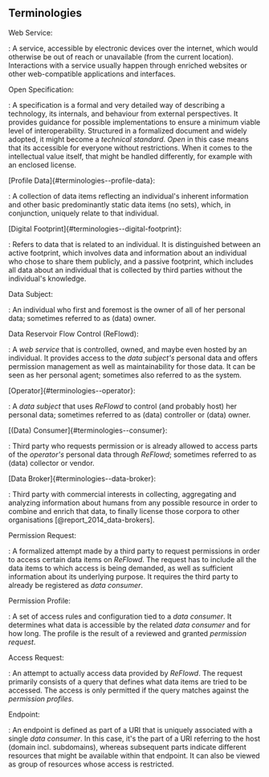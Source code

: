 ## Terminologies 



Web Service:

: A service, accessible by electronic devices over the internet, which would otherwise be out of 
  reach or unavailable (from the current location). Interactions with a service usually happen 
  through enriched websites or other web-compatible applications and interfaces.


Open Specification:

: A specification is a formal and very detailed way of describing a technology, its internals, and 
  behaviour from external perspectives. It provides guidance for possible implementations to ensure 
  a minimum viable level of interoperability. Structured in a formalized document and widely 
  adopted, it might become a *technical standard*. *Open* in this case means that its accessible for 
  everyone without restrictions. When it comes to the intellectual value itself, that might be 
  handled differently, for example with an enclosed license.


[Profile Data]{#terminologies--profile-data}:

: A collection of data items reflecting an individual's inherent information and other basic 
  predominantly static data items (no sets), which, in conjunction, uniquely relate to that 
  individual.


[Digital Footprint]{#terminologies--digital-footprint}:

: Refers to data that is related to an individual. It is distinguished between an active footprint, 
  which involves data and information about an individual who chose to share them publicly, and a 
  passive footprint, which includes all data about an individual that is collected by third parties 
  without the individual's knowledge.


Data Subject:

: An individual who first and foremost is the owner of all of her personal data; sometimes referred 
  to as (data) owner.


Data Reservoir Flow Control (ReFlowd):

: A *web service* that is controlled, owned, and maybe even hosted by an individual. It provides 
  access to the *data subject's* personal data and offers permission management as well as 
  maintainability for those data. It can be seen as her personal agent; sometimes also referred to 
  as the system.


[Operator]{#terminologies--operator}:

: A *data subject* that uses *ReFlowd* to control (and probably host) her personal data; sometimes 
  referred to as (data) controller or (data) owner.


[(Data) Consumer]{#terminologies--consumer}:

: Third party who requests permission or is already allowed to access parts of the *operator's* 
  personal data through *ReFlowd*; sometimes referred to as (data) collector or vendor.


[Data Broker]{#terminologies--data-broker}:

: Third party with commercial interests in collecting, aggregating and analyzing information about 
  humans from any possible resource in order to combine and enrich that data, to finally license 
  those corpora to other organisations [@report_2014_data-brokers]. 


Permission Request:

: A formalized attempt made by a third party to request permissions in order to access certain data 
  items on *ReFlowd*. The request has to include all the data items to which access is being 
  demanded, as well as sufficient information about its underlying purpose. It requires the third 
  party to already be registered as *data consumer*.


Permission Profile:

: A set of access rules and configuration tied to a *data consumer*. It determines what data is 
  accessible by the related *data consumer* and for how long. The profile is the result of a 
  reviewed and granted *permission request*. 


Access Request:

: An attempt to actually access data provided by *ReFlowd*. The request primarily consists of a 
  query that defines what data items are tried to be accessed. The access is only permitted if
  the query matches against the *permission profiles*.


Endpoint:

: An endpoint is defined as part of a URI that is uniquely associated with a single *data consumer*. 
  In this case, it's the part of a URI referring to the host (domain incl. subdomains), whereas 
  subsequent parts indicate different resources that might be available within that endpoint. It 
  can also be viewed as group of resources whose access is restricted. 
